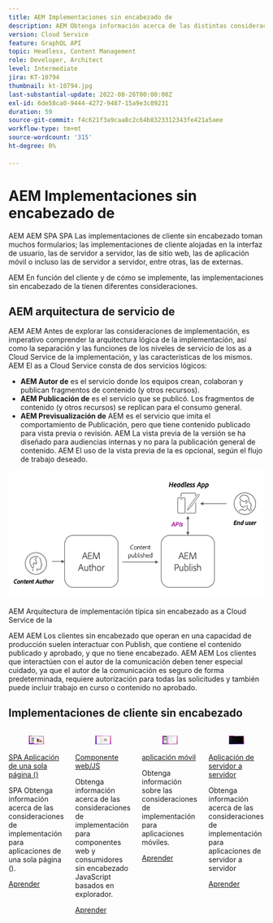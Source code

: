 ```yaml
---
title: AEM Implementaciones sin encabezado de
description: AEM Obtenga información acerca de las distintas consideraciones de implementación para aplicaciones sin encabezado de.
version: Cloud Service
feature: GraphQL API
topic: Headless, Content Management
role: Developer, Architect
level: Intermediate
jira: KT-10794
thumbnail: kt-10794.jpg
last-substantial-update: 2022-08-26T00:00:00Z
exl-id: 6de58ca0-9444-4272-9487-15a9e3c89231
duration: 59
source-git-commit: f4c621f3a9caa8c2c64b8323312343fe421a5aee
workflow-type: tm+mt
source-wordcount: '315'
ht-degree: 0%

---
```


# AEM Implementaciones sin encabezado de

AEM AEM SPA SPA Las implementaciones de cliente sin encabezado toman muchos formularios; las implementaciones de cliente alojadas en la interfaz de usuario, las de servidor a servidor, las de sitio web, las de aplicación móvil o incluso las de servidor a servidor, entre otras, las de externas.

AEM En función del cliente y de cómo se implemente, las implementaciones sin encabezado de la tienen diferentes consideraciones.

## AEM arquitectura de servicio de

AEM AEM Antes de explorar las consideraciones de implementación, es imperativo comprender la arquitectura lógica de la implementación, así como la separación y las funciones de los niveles de servicio de los as a Cloud Service de la implementación, y las características de los mismos. AEM El as a Cloud Service consta de dos servicios lógicos:

+ __AEM Autor de__ es el servicio donde los equipos crean, colaboran y publican fragmentos de contenido (y otros recursos).
+ __AEM Publicación de__ es el servicio que se publicó. Los fragmentos de contenido (y otros recursos) se replican para el consumo general.
+ __AEM Previsualización de__ AEM es el servicio que imita el comportamiento de Publicación, pero que tiene contenido publicado para vista previa o revisión. AEM La vista previa de la versión se ha diseñado para audiencias internas y no para la publicación general de contenido. AEM El uso de la vista previa de la es opcional, según el flujo de trabajo deseado.

![AEM arquitectura de servicio de](./assets/overview/aem-service-architecture.png)

AEM Arquitectura de implementación típica sin encabezado as a Cloud Service de la

AEM AEM Los clientes sin encabezado que operan en una capacidad de producción suelen interactuar con Publish, que contiene el contenido publicado y aprobado, y que no tiene encabezado. AEM AEM Los clientes que interactúen con el autor de la comunicación deben tener especial cuidado, ya que el autor de la comunicación es seguro de forma predeterminada, requiere autorización para todas las solicitudes y también puede incluir trabajo en curso o contenido no aprobado.

## Implementaciones de cliente sin encabezado

<div class="columns is-multiline">
    <!-- Single-page App (SPA) -->
    <div class="column is-half-tablet is-half-desktop is-one-third-widescreen" aria-label="Single-page App (SPA)" tabindex="0">
       <div class="card">
           <div class="card-image">
               <figure class="image is-16by9">
                   <a href="./spa.md" title="SPA Aplicación de una sola página ()" tabindex="-1">
                       <img class="is-bordered-r-small" src="./assets/spa/spa-card.png" alt="SPA Aplicaciones de una sola página ()">
                   </a>
               </figure>
           </div>
           <div class="card-content is-padded-small">
               <div class="content">
                   <p class="headline is-size-6 has-text-weight-bold"><a href="./spa.md" title="SPA Aplicación de una sola página ()">SPA Aplicación de una sola página ()</a></p>
                   <p class="is-size-6">SPA Obtenga información acerca de las consideraciones de implementación para aplicaciones de una sola página ().</p>
                   <a href="./spa.md" class="spectrum-Button spectrum-Button--outline spectrum-Button--primary spectrum-Button--sizeM">
                       <span class="spectrum-Button-label has-no-wrap has-text-weight-bold">Aprender</span>
                   </a>
               </div>
           </div>
       </div>
    </div>
<!-- Web component/JS -->
<div class="column is-half-tablet is-half-desktop is-one-third-widescreen" aria-label="Web component/JS" tabindex="0">
   <div class="card">
       <div class="card-image">
           <figure class="image is-16by9">
               <a href="./web-component.md" title="Componente web/JS" tabindex="-1">
                   <img class="is-bordered-r-small" src="./assets/web-component/web-component-card.png" alt="Componente web/JS">
               </a>
           </figure>
       </div>
       <div class="card-content is-padded-small">
           <div class="content">
               <p class="headline is-size-6 has-text-weight-bold"><a href="./web-component.md" title="Componente web/JS">Componente web/JS</a></p>
               <p class="is-size-6">Obtenga información acerca de las consideraciones de implementación para componentes web y consumidores sin encabezado JavaScript basados en explorador.</p>
               <a href="./web-component.md" class="spectrum-Button spectrum-Button--outline spectrum-Button--primary spectrum-Button--sizeM">
                   <span class="spectrum-Button-label has-no-wrap has-text-weight-bold">Aprender</span>
               </a>
           </div>
       </div>
   </div>
</div>
<!-- Mobile apps -->
<div class="column is-half-tablet is-half-desktop is-one-third-widescreen" aria-label="Mobile apps" tabindex="0">
   <div class="card">
       <div class="card-image">
           <figure class="image is-16by9">
               <a href="./mobile.md" title="Aplicaciones móviles" tabindex="-1">
                   <img class="is-bordered-r-small" src="./assets/mobile/mobile-card.png" alt="Aplicaciones móviles">
               </a>
           </figure>
       </div>
       <div class="card-content is-padded-small">
           <div class="content">
               <p class="headline is-size-6 has-text-weight-bold"><a href="./mobile.md" title="Aplicaciones móviles">aplicación móvil</a></p>
               <p class="is-size-6">Obtenga información sobre las consideraciones de implementación para aplicaciones móviles.</p>
               <a href="./mobile.md" class="spectrum-Button spectrum-Button--outline spectrum-Button--primary spectrum-Button--sizeM">
                   <span class="spectrum-Button-label has-no-wrap has-text-weight-bold">Aprender</span>
               </a>
           </div>
       </div>
   </div>
</div>
<!-- Server-to-server apps -->
<div class="column is-half-tablet is-half-desktop is-one-third-widescreen" aria-label="Server-to-server apps" tabindex="0">
   <div class="card">
       <div class="card-image">
           <figure class="image is-16by9">
               <a href="./server-to-server.md" title="Aplicaciones de servidor a servidor" tabindex="-1">
                   <img class="is-bordered-r-small" src="./assets/server-to-server/server-to-server-card.png" alt="Aplicaciones de servidor a servidor">
               </a>
           </figure>
       </div>
       <div class="card-content is-padded-small">
           <div class="content">
               <p class="headline is-size-6 has-text-weight-bold"><a href="./server-to-server.md" title="Aplicaciones de servidor a servidor">Aplicación de servidor a servidor</a></p>
               <p class="is-size-6">Obtenga información acerca de las consideraciones de implementación para aplicaciones de servidor a servidor</p>
               <a href="./server-to-server.md" class="spectrum-Button spectrum-Button--outline spectrum-Button--primary spectrum-Button--sizeM">
                   <span class="spectrum-Button-label has-no-wrap has-text-weight-bold">Aprender</span>
               </a>
           </div>
       </div>
   </div>
</div>
</div>
